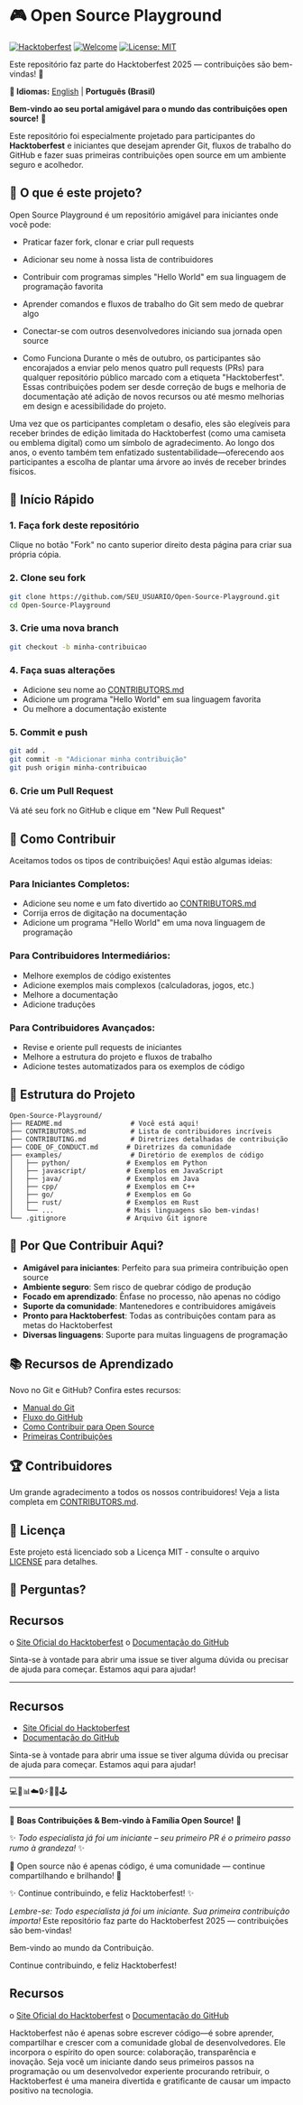 # 🎮 Open Source Playground

[![Hacktoberfest](https://img.shields.io/badge/Hacktoberfest-friendly-ff7b00)](https://hacktoberfest.digitalocean.com/)
[![Welcome](https://img.shields.io/badge/Contributions-Welcome-brightgreen.svg)](CONTRIBUTING.md)
[![License: MIT](https://img.shields.io/badge/License-MIT-yellow.svg)](LICENSE)

Este repositório faz parte do Hacktoberfest 2025 — contribuições são bem-vindas! 🎉

**📖 Idiomas:** [English](README.md) | **Português (Brasil)**


**Bem-vindo ao seu portal amigável para o mundo das contribuições open source!** 🌟

Este repositório foi especialmente projetado para participantes do **Hacktoberfest** e iniciantes que desejam aprender Git, fluxos de trabalho do GitHub e fazer suas primeiras contribuições open source em um ambiente seguro e acolhedor.

## 🎯 O que é este projeto?

Open Source Playground é um repositório amigável para iniciantes onde você pode:
- Praticar fazer fork, clonar e criar pull requests
- Adicionar seu nome à nossa lista de contribuidores
- Contribuir com programas simples "Hello World" em sua linguagem de programação favorita
- Aprender comandos e fluxos de trabalho do Git sem medo de quebrar algo
- Conectar-se com outros desenvolvedores iniciando sua jornada open source

- Como Funciona
Durante o mês de outubro, os participantes são encorajados a enviar pelo menos quatro pull requests (PRs) para qualquer repositório público marcado com a etiqueta "Hacktoberfest". Essas contribuições podem ser desde correção de bugs e melhoria de documentação até adição de novos recursos ou até mesmo melhorias em design e acessibilidade do projeto.

Uma vez que os participantes completam o desafio, eles são elegíveis para receber brindes de edição limitada do Hacktoberfest (como uma camiseta ou emblema digital) como um símbolo de agradecimento. Ao longo dos anos, o evento também tem enfatizado sustentabilidade—oferecendo aos participantes a escolha de plantar uma árvore ao invés de receber brindes físicos.

## 🚀 Início Rápido

### 1. Faça fork deste repositório
Clique no botão "Fork" no canto superior direito desta página para criar sua própria cópia.

### 2. Clone seu fork
```bash
git clone https://github.com/SEU_USUARIO/Open-Source-Playground.git
cd Open-Source-Playground
```

### 3. Crie uma nova branch
```bash
git checkout -b minha-contribuicao
```

### 4. Faça suas alterações
- Adicione seu nome ao [CONTRIBUTORS.md](CONTRIBUTORS.md)
- Adicione um programa "Hello World" em sua linguagem favorita
- Ou melhore a documentação existente

### 5. Commit e push
```bash
git add .
git commit -m "Adicionar minha contribuição"
git push origin minha-contribuicao
```

### 6. Crie um Pull Request
Vá até seu fork no GitHub e clique em "New Pull Request"

## 🤝 Como Contribuir

Aceitamos todos os tipos de contribuições! Aqui estão algumas ideias:

### Para Iniciantes Completos:
- Adicione seu nome e um fato divertido ao [CONTRIBUTORS.md](CONTRIBUTORS.md)
- Corrija erros de digitação na documentação
- Adicione um programa "Hello World" em uma nova linguagem de programação

### Para Contribuidores Intermediários:
- Melhore exemplos de código existentes
- Adicione exemplos mais complexos (calculadoras, jogos, etc.)
- Melhore a documentação
- Adicione traduções

### Para Contribuidores Avançados:
- Revise e oriente pull requests de iniciantes
- Melhore a estrutura do projeto e fluxos de trabalho
- Adicione testes automatizados para os exemplos de código

## 📁 Estrutura do Projeto

```
Open-Source-Playground/
├── README.md                 # Você está aqui!
├── CONTRIBUTORS.md           # Lista de contribuidores incríveis
├── CONTRIBUTING.md           # Diretrizes detalhadas de contribuição
├── CODE_OF_CONDUCT.md       # Diretrizes da comunidade
├── examples/                 # Diretório de exemplos de código
│   ├── python/              # Exemplos em Python
│   ├── javascript/          # Exemplos em JavaScript
│   ├── java/                # Exemplos em Java
│   ├── cpp/                 # Exemplos em C++
│   ├── go/                  # Exemplos em Go
│   ├── rust/                # Exemplos em Rust
│   └── ...                  # Mais linguagens são bem-vindas!
└── .gitignore               # Arquivo Git ignore
```

## 🌟 Por Que Contribuir Aqui?

- **Amigável para iniciantes**: Perfeito para sua primeira contribuição open source
- **Ambiente seguro**: Sem risco de quebrar código de produção
- **Focado em aprendizado**: Ênfase no processo, não apenas no código
- **Suporte da comunidade**: Mantenedores e contribuidores amigáveis
- **Pronto para Hacktoberfest**: Todas as contribuições contam para as metas do Hacktoberfest
- **Diversas linguagens**: Suporte para muitas linguagens de programação

## 📚 Recursos de Aprendizado

Novo no Git e GitHub? Confira estes recursos:
- [Manual do Git](https://guides.github.com/introduction/git-handbook/)
- [Fluxo do GitHub](https://guides.github.com/introduction/flow/)
- [Como Contribuir para Open Source](https://opensource.guide/how-to-contribute/)
- [Primeiras Contribuições](https://github.com/firstcontributions/first-contributions)

## 🏆 Contribuidores

Um grande agradecimento a todos os nossos contribuidores! Veja a lista completa em [CONTRIBUTORS.md](CONTRIBUTORS.md).

## 📄 Licença

Este projeto está licenciado sob a Licença MIT - consulte o arquivo [LICENSE](LICENSE) para detalhes.

## 💬 Perguntas?
## Recursos 
o [Site Oficial do Hacktoberfest](https://hacktoberfest.com) 
o [Documentação do GitHub](https://docs.github.com) 

Sinta-se à vontade para abrir uma issue se tiver alguma dúvida ou precisar de ajuda para começar. Estamos aqui para ajudar! 

---
## Recursos  
- [Site Oficial do Hacktoberfest](https://hacktoberfest.com)  
- [Documentação do GitHub](https://docs.github.com) 




Sinta-se à vontade para abrir uma issue se tiver alguma dúvida ou precisar de ajuda para começar. Estamos aqui para ajudar!

---

💻🤖📊☁️🔒⚡📱🌐🕹️

---
🎉 **Boas Contribuições & Bem-vindo à Família Open Source!** 🚀  

✨ *Todo especialista já foi um iniciante – seu primeiro PR é o primeiro passo rumo à grandeza!* ✨

🌟 Open source não é apenas código, é uma comunidade — continue compartilhando e brilhando! 🌟

✨ Continue contribuindo, e feliz Hacktoberfest! ✨




*Lembre-se: Todo especialista já foi um iniciante. Sua primeira contribuição importa!*
Este repositório faz parte do Hacktoberfest 2025 — contribuições são bem-vindas! 

Bem-vindo ao mundo da Contribuição.

Continue contribuindo, e feliz Hacktoberfest!

## Recursos
o [Site Oficial do Hacktoberfest](https://hacktoberfest.com) 
o [Documentação do GitHub](https://docs.github.com) 


Hacktoberfest não é apenas sobre escrever código—é sobre aprender, compartilhar e crescer com a comunidade global de desenvolvedores. Ele incorpora o espírito do open source: colaboração, transparência e inovação. Seja você um iniciante dando seus primeiros passos na programação ou um desenvolvedor experiente procurando retribuir, o Hacktoberfest é uma maneira divertida e gratificante de causar um impacto positivo na tecnologia.


